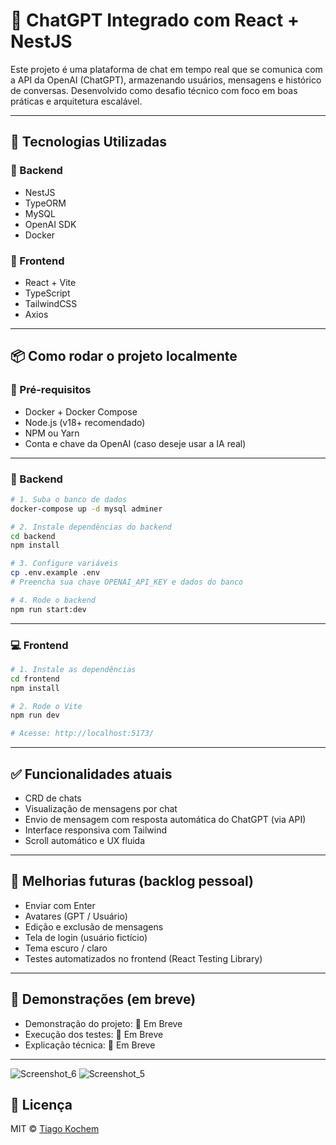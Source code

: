 # 💬 ChatGPT Integrado com React + NestJS

Este projeto é uma plataforma de chat em tempo real que se comunica com a API da OpenAI (ChatGPT), armazenando usuários, mensagens e histórico de conversas. Desenvolvido como desafio técnico com foco em boas práticas e arquitetura escalável.

---

## 🚀 Tecnologias Utilizadas

### 🔧 Backend
- NestJS
- TypeORM
- MySQL
- OpenAI SDK
- Docker

### 🎨 Frontend
- React + Vite
- TypeScript
- TailwindCSS
- Axios

---

## 📦 Como rodar o projeto localmente

### 🔄 Pré-requisitos
- Docker + Docker Compose
- Node.js (v18+ recomendado)
- NPM ou Yarn
- Conta e chave da OpenAI (caso deseje usar a IA real)

---

### 🧱 Backend

```bash
# 1. Suba o banco de dados
docker-compose up -d mysql adminer

# 2. Instale dependências do backend
cd backend
npm install

# 3. Configure variáveis
cp .env.example .env
# Preencha sua chave OPENAI_API_KEY e dados do banco

# 4. Rode o backend
npm run start:dev
```

---

### 💻 Frontend

```bash
# 1. Instale as dependências
cd frontend
npm install

# 2. Rode o Vite
npm run dev

# Acesse: http://localhost:5173/
```

---

## ✅ Funcionalidades atuais

- CRD de chats
- Visualização de mensagens por chat
- Envio de mensagem com resposta automática do ChatGPT (via API)
- Interface responsiva com Tailwind
- Scroll automático e UX fluida

---

## 🧠 Melhorias futuras (backlog pessoal)

- Enviar com Enter
- Avatares (GPT / Usuário)
- Edição e exclusão de mensagens
- Tela de login (usuário fictício)
- Tema escuro / claro
- Testes automatizados no frontend (React Testing Library)

---

## 📸 Demonstrações (em breve)

- Demonstração do projeto: 🔗 Em Breve
- Execução dos testes: 🔗 Em Breve
- Explicação técnica: 🔗 Em Breve

---
![Screenshot_6](https://github.com/user-attachments/assets/1312ac68-49ec-4809-b080-b5fe9585de4e)
![Screenshot_5](https://github.com/user-attachments/assets/47358e69-fd17-4e1d-a2e8-df8374d23f09)



## 📄 Licença

MIT © [Tiago Kochem](https://github.com/Tiagokochem)
